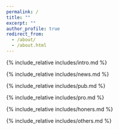 ```yaml
---
permalink: /
title: ""
excerpt: ""
author_profile: true
redirect_from: 
  - /about/
  - /about.html
---
```


<span class='anchor' id='about-me'></span>
{% include_relative includes/intro.md %}

{% include_relative includes/news.md %}

<span class='anchor' id='-publications'></span>
{% include_relative includes/pub.md %}

<span class='anchor' id='-projects'></span>
{% include_relative includes/pro.md %}

{% include_relative includes/honers.md %}

{% include_relative includes/others.md %}